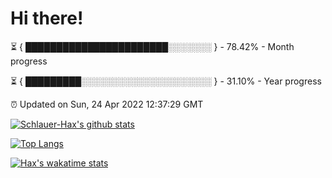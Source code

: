 # Hi there!

⏳ { ███████████████████████░░░░░░░ } - 78.42% - Month progress

⏳ { █████████░░░░░░░░░░░░░░░░░░░░░ } - 31.10% - Year progress

⏰ Updated on Sun, 24 Apr 2022 12:37:29 GMT


[![Schlauer-Hax's github stats](https://github-readme-stats.vercel.app/api?username=Schlauer-Hax&show_icons=true&theme=dark&count_private=true)](https://github.com/Schlauer-Hax)


[![Top Langs](https://github-readme-stats.vercel.app/api/top-langs/?username=Schlauer-Hax&layout=compact&theme=dark)](https://github.com/Schlauer-Hax?tab=repositories)


[![Hax's wakatime stats](https://github-readme-stats.vercel.app/api/wakatime?username=Hax&theme=dark)](https://wakatime.com/@Hax)

